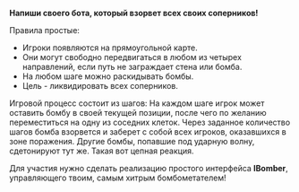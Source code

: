 <b>Напиши своего бота, который взорвет всех своих соперников!</b>

Правила простые: 
- Игроки появляются на прямоугольной карте. 
- Они могут свободно передвигаться в любом из четырех направлений, если путь не заграждает стена или бомба. 
- На любом шаге можно раскидывать бомбы. 
- Цель - ликвидировать всех соперников.

Игровой процесс состоит из шагов:
На каждом шаге игрок может оставить бомбу в своей текущей позиции, после чего по желанию переместиться на одну из соседних клеток. Через заданное количество шагов бомба взорвется и заберет с собой всех игроков, оказавшихся в зоне поражения. Другие бомбы, попавшие под ударную волну, сдетонируют тут же. Такая вот цепная реакция.

Для участия нужно сделать реализацию простого интерфейса <b>IBomber</b>, управляющего твоим, самым хитрым бомбометателем!
